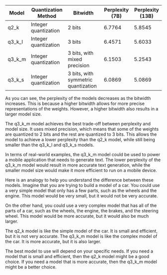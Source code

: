 | Model | Quantization Method | Bitwidth | Perplexity (7B) | Perplexity (13B) |
|---|---|---|---|---|
| q2_k | Integer quantization | 2 bits | 6.7764 | 5.8545 |
| q3_k_l | Integer quantization | 3 bits | 6.4571 | 5.6033 |
| q3_k_m | Integer quantization | 3 bits, with mixed precision | 6.1503 | 5.2543 |
| q3_k_s | Integer quantization | 3 bits, with symmetric quantization | 6.0869 | 5.0869 |

As you can see, the perplexity of the models decreases as the bitwidth increases. This is because a higher bitwidth allows for more precise representations of the weights. However, a higher bitwidth also results in a larger model size.

The q3_k_m model achieves the best trade-off between perplexity and model size. It uses mixed precision, which means that some of the weights are quantized to 2 bits and the rest are quantized to 3 bits. This allows the model to achieve a lower perplexity than the q2_k model, while still being smaller than the q3_k_l and q3_k_s models.

In terms of real-world examples, the q3_k_m model could be used to power a mobile application that needs to generate text. The lower perplexity of the q3_k_m model would result in more accurate text generation, while the smaller model size would make it more efficient to run on a mobile device.

Here is an analogy to help you understand the difference between these models. Imagine that you are trying to build a model of a car. You could use a very simple model that only has a few parts, such as the wheels and the engine. This model would be very small, but it would not be very accurate.

On the other hand, you could use a very complex model that has all of the parts of a car, such as the wheels, the engine, the brakes, and the steering wheel. This model would be more accurate, but it would also be much larger.

The q2_k model is like the simple model of the car. It is small and efficient, but it is not very accurate. The q3_k_m model is like the complex model of the car. It is more accurate, but it is also larger.

The best model to use will depend on your specific needs. If you need a model that is small and efficient, then the q2_k model might be a good choice. If you need a model that is more accurate, then the q3_k_m model might be a better choice.
